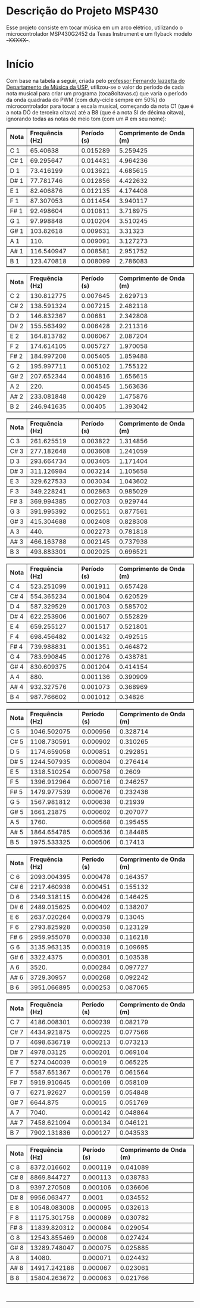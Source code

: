 # Descrição do Projeto MSP430

Esse projeto consiste em tocar música em um arco elétrico, utilizando o microcontrolador MSP430G2452 da Texas Instrument e um flyback modelo  <s>-XXXXX-</s>.

# Início
Com base na tabela a seguir, criada pelo [professor Fernando Iazzetta do Departamento de Música da USP], utilizou-se o valor do período de cada nota musical para criar um programa (toca8oitavas.c) que varia o período da onda quadrada do PWM (com duty-cicle sempre em 50%) do microcontrolador para tocar a escala musical, começando da nota C1 (que é a nota DÓ de terceira oitava) até a B8 (que é a nota SI de décima oitava), ignorando todas as notas de meio tom (com um # em seu nome):

<center><p>
</p><table border="" cellspacing="2" cellpadding="1">
<tbody><tr>
	<td><b>Nota</b></td>
	<td><b>Frequência (Hz)</b></td>
	<td><b>Período (s)</b></td>
	<td><b>Comprimento de Onda (m)</b></td>
</tr>
<tr>
	<td>C 1</td>
	<td>65.40638</td>
	<td>0.015289</td>
	<td>5.259425</td>
</tr>
<tr>
	<td>C# 1</td>
	<td>69.295647</td>
	<td>0.014431</td>
	<td>4.964236</td>
</tr>
<tr>
	<td>D 1</td>
	<td>73.416199</td>
	<td>0.013621</td>
	<td>4.685615</td>
</tr>
<tr>
	<td>D# 1</td>
	<td>77.781746</td>
	<td>0.012856</td>
	<td>4.422632</td>
</tr>
<tr>
	<td>E 1</td>
	<td>82.406876</td>
	<td>0.012135</td>
	<td>4.174408</td>
</tr>
<tr>
	<td>F 1</td>
	<td>87.307053</td>
	<td>0.011454</td>
	<td>3.940117</td>
</tr>
<tr>
	<td>F# 1</td>
	<td>92.498604</td>
	<td>0.010811</td>
	<td>3.718975</td>
</tr>
<tr>
	<td>G 1</td>
	<td>97.998848</td>
	<td>0.010204</td>
	<td>3.510245</td>
</tr>
<tr>
	<td>G# 1</td>
	<td>103.82618</td>
	<td>0.009631</td>
	<td>3.31323</td>
</tr>
<tr>
	<td>A 1</td>
	<td>110.</td>
	<td>0.009091</td>
	<td>3.127273</td>
</tr>
<tr>
	<td>A# 1</td>
	<td>116.540947</td>
	<td>0.008581</td>
	<td>2.951752</td>
</tr>
<tr>
	<td>B 1</td>
	<td>123.470818</td>
	<td>0.008099</td>
	<td>2.786083</td>
</tr></tbody></table>
<p>
</p><table border="" cellspacing="2" cellpadding="1">
<tbody><tr>
	<td><b>Nota</b></td>
	<td><b>Frequência (Hz)</b></td>
	<td><b>Período (s)</b></td>
	<td><b>Comprimento de Onda (m)</b></td>
</tr>
<tr>
	<td>C 2</td>
	<td>130.812775</td>
	<td>0.007645</td>
	<td>2.629713</td>
</tr>
<tr>
	<td>C# 2 </td>
	<td>138.591324</td>
	<td>0.007215</td>
	<td>2.482118</td>
</tr>
<tr>
	<td>D 2</td>
	<td>146.832367</td>
	<td>0.00681</td>
	<td>2.342808</td>
</tr>
<tr>
	<td>D# 2</td>
	<td>155.563492</td>
	<td>0.006428</td>
	<td>2.211316</td>
</tr>
<tr>
	<td>E 2</td>
	<td>164.813782</td>
	<td>0.006067</td>
	<td>2.087204</td>
</tr>
<tr>
	<td>F 2</td>
	<td>174.614105</td>
	<td>0.005727</td>
	<td>1.970058</td>
</tr>
<tr>
	<td>F# 2</td>
	<td>184.997208</td>
	<td>0.005405</td>
	<td>1.859488</td>
</tr>
<tr>
	<td>G 2</td>
	<td>195.997711</td>
	<td>0.005102</td>
	<td>1.755122</td>
</tr>
<tr>
	<td>G# 2</td>
	<td>207.652344</td>
	<td>0.004816</td>
	<td>1.656615</td>
</tr>
<tr>
	<td>A 2</td>
	<td>220.</td>
	<td>0.004545</td>
	<td>1.563636</td>
</tr>
<tr>
	<td>A# 2</td>
	<td>233.081848</td>
	<td>0.00429</td>
	<td>1.475876</td>
</tr>
<tr>
	<td>B 2</td>
	<td>246.941635</td>
	<td>0.00405</td>
	<td>1.393042</td>
</tr></tbody></table>
<p>
</p><table border="" cellspacing="2" cellpadding="1">
<tbody><tr>
	<td><b>Nota</b></td>
	<td><b>Frequência (Hz)</b></td>
	<td><b>Período (s)</b></td>
	<td><b>Comprimento de Onda (m)</b></td>
</tr>
<tr>
	<td>C 3</td>
	<td>261.625519</td>
	<td>0.003822</td>
	<td>1.314856</td>
</tr>
<tr>
	<td>C# 3</td>
	<td>277.182648</td>
	<td>0.003608</td>
	<td>1.241059</td>
</tr>
<tr>
	<td>D 3</td>
	<td>293.664734</td>
	<td>0.003405</td>
	<td>1.171404</td>
</tr>
<tr>
	<td>D# 3</td>
	<td>311.126984</td>
	<td>0.003214</td>
	<td>1.105658</td>
</tr>
<tr>
	<td>E 3</td>
	<td>329.627533</td>
	<td>0.003034</td>
	<td>1.043602</td>
</tr>
<tr>
	<td>F 3</td>
	<td>349.228241</td>
	<td>0.002863</td>
	<td>0.985029</td>
</tr>
<tr>
	<td>F# 3</td>
	<td>369.994385</td>
	<td>0.002703</td>
	<td>0.929744</td>
</tr>
<tr>
	<td>G 3</td>
	<td>391.995392</td>
	<td>0.002551</td>
	<td>0.877561</td>
</tr>
<tr>
	<td>G# 3</td>
	<td>415.304688</td>
	<td>0.002408</td>
	<td>0.828308</td>
</tr>
<tr>
	<td>A 3</td>
	<td>440.</td>
	<td>0.002273</td>
	<td>0.781818</td>
</tr>
<tr>
	<td>A# 3</td>
	<td>466.163788</td>
	<td>0.002145</td>
	<td>0.737938</td>
</tr>
<tr>
	<td>B 3</td>
	<td>493.883301</td>
	<td>0.002025</td>
	<td>0.696521</td>
</tr></tbody></table>
<p>
</p><table border="" cellspacing="2" cellpadding="1">
<tbody><tr>
	<td><b>Nota</b></td>
	<td><b>Frequência (Hz)</b></td>
	<td><b>Período (s)</b></td>
	<td><b>Comprimento de Onda (m)</b></td>
</tr>
<tr>
	<td>C 4</td>
	<td>523.251099</td>
	<td>0.001911</td>
	<td>0.657428</td>
</tr>
<tr>
	<td>C# 4</td>
	<td>554.365234</td>
	<td>0.001804</td>
	<td>0.620529</td>
</tr>
<tr>
	<td>D 4</td>
	<td>587.329529</td>
	<td>0.001703</td>
	<td>0.585702</td>
</tr>
<tr>
	<td>D# 4</td>
	<td>622.253906</td>
	<td>0.001607</td>
	<td>0.552829</td>
</tr>
<tr>
	<td>E  4</td>
	<td>659.255127</td>
	<td>0.001517</td>
	<td>0.521801</td>
</tr>
<tr>
	<td>F 4</td>
	<td>698.456482</td>
	<td>0.001432</td>
	<td>0.492515</td>
</tr>
<tr>
	<td>F# 4</td>
	<td>739.988831</td>
	<td>0.001351</td>
	<td>0.464872</td>
</tr>
<tr>
	<td>G 4</td>
	<td>783.990845</td>
	<td>0.001276</td>
	<td>0.438781</td>
</tr>
<tr>
	<td>G# 4</td>
	<td>830.609375</td>
	<td>0.001204</td>
	<td>0.414154</td>
</tr>
<tr>
	<td>A 4</td>
	<td>880.</td>
	<td>0.001136</td>
	<td>0.390909</td>
</tr>
<tr>
	<td>A# 4</td>
	<td>932.327576</td>
	<td>0.001073</td>
	<td>0.368969</td>
</tr>
<tr>
	<td>B 4</td>
	<td>987.766602</td>
	<td>0.001012</td>
	<td>0.34826</td>
</tr></tbody></table>
<p>
</p><table border="" cellspacing="2" cellpadding="1">
<tbody><tr>
	<td><b>Nota</b></td>
	<td><b>Frequência (Hz)</b></td>
	<td><b>Período (s)</b></td>
	<td><b>Comprimento de Onda (m)</b></td>
</tr>
<tr>
	<td>C 5</td>
	<td>1046.502075</td>
	<td>0.000956</td>
	<td>0.328714</td>
</tr>
<tr>
	<td>C# 5</td>
	<td>1108.730591</td>
	<td>0.000902</td>
	<td>0.310265</td>
</tr>
<tr>
	<td>D 5</td>
	<td>1174.659058</td>
	<td>0.000851</td>
	<td>0.292851</td>
</tr>
<tr>
	<td>D# 5</td>
	<td>1244.507935</td>
	<td>0.000804</td>
	<td>0.276414</td>
</tr>
<tr>
	<td>E 5</td>
	<td>1318.510254</td>
	<td>0.000758</td>
	<td>0.2609</td>
</tr>
<tr>
	<td>F 5</td>
	<td>1396.912964</td>
	<td>0.000716</td>
	<td>0.246257</td>
</tr>
<tr>
	<td>F# 5</td>
	<td>1479.977539</td>
	<td>0.000676</td>
	<td>0.232436</td>
</tr>
<tr>
	<td>G 5</td>
	<td>1567.981812</td>
	<td>0.000638</td>
	<td>0.21939</td>
</tr>
<tr>
	<td>G# 5</td>
	<td>1661.21875</td>
	<td>0.000602</td>
	<td>0.207077</td>
</tr>
<tr>
	<td>A 5</td>
	<td>1760.</td>
	<td>0.000568</td>
	<td>0.195455</td>
</tr>
<tr>
	<td>A# 5</td>
	<td>1864.654785</td>
	<td>0.000536</td>
	<td>0.184485</td>
</tr>
<tr>
	<td>B 5</td>
	<td>1975.533325</td>
	<td>0.000506</td>
	<td>0.17413</td>
</tr></tbody></table>
<p>
</p><table border="" cellspacing="2" cellpadding="1">
<tbody><tr>
	<td><b>Nota</b></td>
	<td><b>Frequência (Hz)</b></td>
	<td><b>Período (s)</b></td>
	<td><b>Comprimento de Onda (m)</b></td>
</tr>
<tr>
	<td>C 6</td>
	<td>2093.004395</td>
	<td>0.000478</td>
	<td>0.164357</td>
</tr>
<tr>
	<td>C# 6</td>
	<td>2217.460938</td>
	<td>0.000451</td>
	<td>0.155132</td>
</tr>
<tr>
	<td>D  6</td>
	<td>2349.318115</td>
	<td>0.000426</td>
	<td>0.146425</td>
</tr>
<tr>
	<td>D# 6</td>
	<td>2489.015625</td>
	<td>0.000402</td>
	<td>0.138207</td>
</tr>
<tr>
	<td>E 6</td>
	<td>2637.020264</td>
	<td>0.000379</td>
	<td>0.13045</td>
</tr>
<tr>
	<td>F 6</td>
	<td>2793.825928</td>
	<td>0.000358</td>
	<td>0.123129</td>
</tr>
<tr>
	<td>F# 6</td>
	<td>2959.955078</td>
	<td>0.000338</td>
	<td>0.116218</td>
</tr>
<tr>
	<td>G 6</td>
	<td>3135.963135</td>
	<td>0.000319</td>
	<td>0.109695</td>
</tr>
<tr>
	<td>G# 6</td>
	<td>3322.4375</td>
	<td>0.000301</td>
	<td>0.103538</td>
</tr>
<tr>
	<td>A 6</td>
	<td>3520.</td>
	<td>0.000284</td>
	<td>0.097727</td>
</tr>
<tr>
	<td>A# 6</td>
	<td>3729.30957</td>
	<td>0.000268</td>
	<td>0.092242</td>
</tr>
<tr>
	<td>B 6</td>
	<td>3951.066895</td>
	<td>0.000253</td>
	<td>0.087065</td>
</tr></tbody></table>
<p>
</p><table border="" cellspacing="2" cellpadding="1">
<tbody><tr>
	<td><b>Nota</b></td>
	<td><b>Frequência (Hz)</b></td>
	<td><b>Período (s)</b></td>
	<td><b>Comprimento de Onda (m)</b></td>
</tr>
<tr>
	<td>C 7</td>
	<td>4186.008301</td>
	<td>0.000239</td>
	<td>0.082179</td>
</tr>
<tr>
	<td>C# 7</td>
	<td>4434.921875</td>
	<td>0.000225</td>
	<td>0.077566</td>
</tr>
<tr>
	<td>D 7</td>
	<td>4698.636719</td>
	<td>0.000213</td>
	<td>0.073213</td>
</tr>
<tr>
	<td>D# 7</td>
	<td>4978.03125</td>
	<td>0.000201</td>
	<td>0.069104</td>
</tr>
<tr>
	<td>E 7</td>
	<td>5274.040039</td>
	<td>0.00019</td>
	<td>0.065225</td>
</tr>
<tr>
	<td>F 7</td>
	<td>5587.651367</td>
	<td>0.000179</td>
	<td>0.061564</td>
</tr>
<tr>
	<td>F# 7</td>
	<td>5919.910645</td>
	<td>0.000169</td>
	<td>0.058109</td>
</tr>
<tr>
	<td>G 7</td>
	<td>6271.92627</td>
	<td>0.000159</td>
	<td>0.054848</td>
</tr>
<tr>
	<td>G# 7</td>
	<td>6644.875</td>
	<td>0.00015</td>
	<td>0.051769</td>
</tr>
<tr>
	<td>A 7</td>
	<td>7040.</td>
	<td>0.000142</td>
	<td>0.048864</td>
</tr>
<tr>
	<td>A# 7</td>
	<td>7458.621094</td>
	<td>0.000134</td>
	<td>0.046121</td>
</tr>
<tr>
	<td>B 7</td>
	<td>7902.131836</td>
	<td>0.000127</td>
	<td>0.043533</td>
</tr></tbody></table>
<p>
</p><table border="" cellspacing="2" cellpadding="1">
<tbody><tr>
	<td><b>Nota</b></td>
	<td><b>Frequência (Hz)</b></td>
	<td><b>Período (s)</b></td>
	<td><b>Comprimento de Onda (m)</b></td>
</tr>
<tr>
	<td>C 8</td>
	<td>8372.016602</td>
	<td>0.000119</td>
	<td>0.041089</td>
</tr>
<tr>
	<td>C# 8</td>
	<td>8869.844727</td>
	<td>0.000113</td>
	<td>0.038783</td>
</tr>
<tr>
	<td>D 8</td>
	<td>9397.270508</td>
	<td>0.000106</td>
	<td>0.036606</td>
</tr>
<tr>
	<td>D# 8 </td>
	<td>9956.063477</td>
	<td>0.0001</td>
	<td>0.034552</td>
</tr>
<tr>
	<td>E 8</td>
	<td>10548.083008</td>
	<td>0.000095</td>
	<td>0.032613</td>
</tr>
<tr>
	<td>F 8</td>
	<td>11175.301758</td>
	<td>0.000089</td>
	<td>0.030782</td>
</tr>
<tr>
	<td>F# 8</td>
	<td>11839.820312</td>
	<td>0.000084</td>
	<td>0.029054</td>
</tr>
<tr>
	<td>G 8</td>
	<td>12543.855469</td>
	<td>0.00008</td>
	<td>0.027424</td>
</tr>
<tr>
	<td>G# 8</td>
	<td>13289.748047</td>
	<td>0.000075</td>
	<td>0.025885</td>
</tr>
<tr>
	<td>A 8</td>
	<td>14080.</td>
	<td>0.000071</td>
	<td>0.024432</td>
</tr>
<tr>
	<td>A# 8</td>
	<td>14917.242188</td>
	<td>0.000067</td>
	<td>0.023061</td>
</tr>
<tr>
	<td>B 8</td>
	<td>15804.263672</td>
	<td>0.000063</td>
	<td>0.021766</td>
</tr></tbody></table>

<p>
<br>
</p><hr><br>
<h5>

</center>

[//]: # (Links utilizados no texto)
   [professor Fernando Iazzetta do Departamento de Música da USP]: <http://www2.eca.usp.br/prof/iazzetta/tutor/acustica/introducao/tabela1.html>
